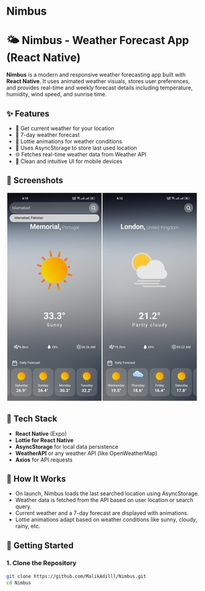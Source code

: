 # Nimbus
# 🌤️ Nimbus - Weather Forecast App (React Native)

**Nimbus** is a modern and responsive weather forecasting app built with **React Native**. It uses animated weather visuals, stores user preferences, and provides real-time and weekly forecast details including temperature, humidity, wind speed, and sunrise time.



## ✨ Features

- 📍 Get current weather for your location
- 📅 7-day weather forecast
- 🌈 Lottie animations for weather conditions
- 💾 Uses AsyncStorage to store last used location
- 🌐 Fetches real-time weather data from Weather API
- 📱 Clean and intuitive UI for mobile devices



## 📸 Screenshots

![App Screenshot](./image2.jpg)



## 🔧 Tech Stack

- **React Native** (Expo)
- **Lottie for React Native**
- **AsyncStorage** for local data persistence
- **WeatherAPI** or any weather API (like OpenWeatherMap)
- **Axios** for API requests



## 🧠 How It Works

- On launch, Nimbus loads the last searched location using AsyncStorage.
- Weather data is fetched from the API based on user location or search query.
- Current weather and a 7-day forecast are displayed with animations.
- Lottie animations adapt based on weather conditions like sunny, cloudy, rainy, etc.



## 🚀 Getting Started

### 1. Clone the Repository

```bash
git clone https://github.com/MalikAdilll/Nimbus.git
cd Nimbus


